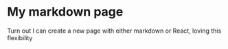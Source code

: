 # My markdown page

Turn out I can create a new page with either markdown or React, loving this flexibility
